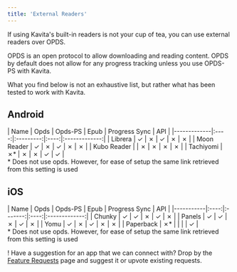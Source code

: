 ```yaml
---
title: 'External Readers'
---
```


If using Kavita's built-in readers is not your cup of tea, you can use external readers over OPDS.

OPDS is an open protocol to allow downloading and reading content. OPDS by default does not allow for any progress tracking unless you use OPDS-PS with Kavita.

What you find below is not an exhaustive list, but rather what has been tested to work with Kavita. 

## Android

| Name        | Opds | Opds-PS | Epub | Progress Sync | API |
|-------------|:----:|:---------:|:----:|:-------------:|
| Librera     |  ✓   | ✗       |  ✓   |       ✗       |      ✗       |
| Moon Reader |  ✓   | ✗       |  ✓   |       ✗       |      ✗       |
| Kubo Reader |      | ✗       |  ✗   |       ✗       |      ✗       |
| Tachiyomi   |  ✗*  | ✗       |  ✗   |      ✓      |      ✓       |
<br/>* Does not use opds. However, for ease of setup the same link retrieved from this setting is used

## iOS

| Name      | Opds | Opds-PS | Epub | Progress Sync | API |
|-----------|:----:|:-------:|:----:|:-------------:|
| Chunky    |  ✓   |    ✓    |  ✗   |       ✓       |      ✗       |
| Panels    |  ✓   |    ✓    |  ✗   |       ✓       |      ✗       |
| Yomu      |  ✓   |    ✗    |  ✓   |       ✗       |      ✗       |
| Paperback | ✗*  |         |      |               |     ✓       |
<br/>* Does not use opds. However, for ease of setup the same link retrieved from this setting is used

! Have a suggestion for an app that we can connect with? Drop by the [Feature Requests](https://discord.gg/b52wT37kt7) page and suggest it or upvote existing requests.

